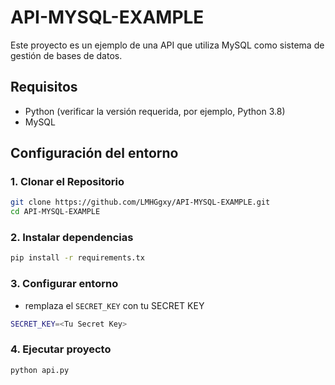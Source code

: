 # API-MYSQL-EXAMPLE

Este proyecto es un ejemplo de una API que utiliza MySQL como sistema de gestión de bases de datos.

## Requisitos

- Python (verificar la versión requerida, por ejemplo, Python 3.8)
- MySQL

## Configuración del entorno

### 1. Clonar el Repositorio

```sh
git clone https://github.com/LMHGgxy/API-MYSQL-EXAMPLE.git
cd API-MYSQL-EXAMPLE
```
### 2. Instalar dependencias
```sh
pip install -r requirements.tx
```
### 3. Configurar entorno
- remplaza el ```SECRET_KEY``` con tu SECRET KEY
```sh
SECRET_KEY=<Tu Secret Key>
```
### 4. Ejecutar proyecto
```sh
python api.py
```
